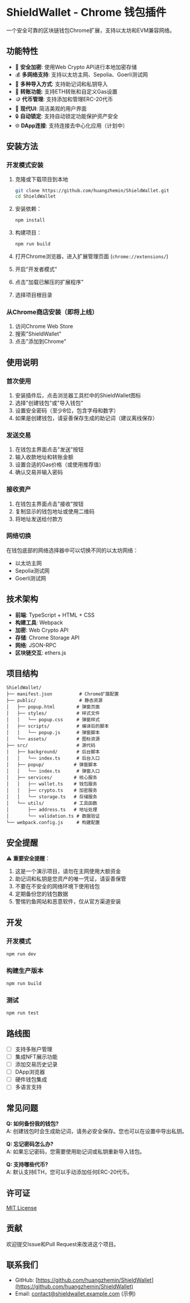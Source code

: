# ShieldWallet - Chrome 钱包插件

一个安全可靠的区块链钱包Chrome扩展，支持以太坊和EVM兼容网络。

## 功能特性

- 🔐 **安全加密**: 使用Web Crypto API进行本地加密存储
- 💰 **多网络支持**: 支持以太坊主网、Sepolia、Goerli测试网
- 🔑 **多种导入方式**: 支持助记词和私钥导入
- 💸 **转账功能**: 支持ETH转账和自定义Gas设置
- 🪙 **代币管理**: 支持添加和管理ERC-20代币
- 📱 **现代UI**: 简洁美观的用户界面
- 🔒 **自动锁定**: 支持自动锁定功能保护资产安全
- 🌐 **DApp连接**: 支持连接去中心化应用（计划中）

## 安装方法

### 开发模式安装

1. 克隆或下载项目到本地
   ```bash
   git clone https://github.com/huangzhemin/ShieldWallet.git
   cd ShieldWallet
   ```

2. 安装依赖：
   ```bash
   npm install
   ```

3. 构建项目：
   ```bash
   npm run build
   ```

4. 打开Chrome浏览器，进入扩展管理页面 (`chrome://extensions/`)
5. 开启"开发者模式"
6. 点击"加载已解压的扩展程序"
7. 选择项目根目录

### 从Chrome商店安装（即将上线）

1. 访问Chrome Web Store
2. 搜索"ShieldWallet"
3. 点击"添加到Chrome"

## 使用说明

### 首次使用

1. 安装插件后，点击浏览器工具栏中的ShieldWallet图标
2. 选择"创建钱包"或"导入钱包"
3. 设置安全密码（至少8位，包含字母和数字）
4. 如果是创建钱包，请妥善保存生成的助记词（建议离线保存）

### 发送交易

1. 在钱包主界面点击"发送"按钮
2. 输入收款地址和转账金额
3. 设置合适的Gas价格（或使用推荐值）
4. 确认交易并输入密码

### 接收资产

1. 在钱包主界面点击"接收"按钮
2. 复制显示的钱包地址或使用二维码
3. 将地址发送给付款方

### 网络切换

在钱包底部的网络选择器中可以切换不同的以太坊网络：
- 以太坊主网
- Sepolia测试网
- Goerli测试网

## 技术架构

- **前端**: TypeScript + HTML + CSS
- **构建工具**: Webpack
- **加密**: Web Crypto API
- **存储**: Chrome Storage API
- **网络**: JSON-RPC
- **区块链交互**: ethers.js

## 项目结构

```
ShieldWallet/
├── manifest.json          # Chrome扩展配置
├── public/                # 静态资源
│   ├── popup.html        # 弹窗页面
│   ├── styles/           # 样式文件
│   │   └── popup.css     # 弹窗样式
│   ├── scripts/          # 编译后的脚本
│   │   └── popup.js      # 弹窗脚本
│   └── assets/           # 图标资源
├── src/                  # 源代码
│   ├── background/       # 后台脚本
│   │   └── index.ts      # 后台入口
│   ├── popup/           # 弹窗脚本
│   │   └── index.ts      # 弹窗入口
│   ├── services/        # 核心服务
│   │   ├── wallet.ts    # 钱包服务
│   │   ├── crypto.ts    # 加密服务
│   │   └── storage.ts   # 存储服务
│   └── utils/           # 工具函数
│       ├── address.ts   # 地址处理
│       └── validation.ts # 数据验证
└── webpack.config.js     # 构建配置
```

## 安全提醒

⚠️ **重要安全提醒**：

1. 这是一个演示项目，请勿在主网使用大额资金
2. 助记词和私钥是您资产的唯一凭证，请妥善保管
3. 不要在不安全的网络环境下使用钱包
4. 定期备份您的钱包数据
5. 警惕钓鱼网站和恶意软件，仅从官方渠道安装

## 开发

### 开发模式

```bash
npm run dev
```

### 构建生产版本

```bash
npm run build
```

### 测试

```bash
npm run test
```

## 路线图

- [ ] 支持多账户管理
- [ ] 集成NFT展示功能
- [ ] 添加交易历史记录
- [ ] DApp浏览器
- [ ] 硬件钱包集成
- [ ] 多语言支持

## 常见问题

**Q: 如何备份我的钱包?**  
A: 创建钱包时会生成助记词，请务必安全保存。您也可以在设置中导出私钥。

**Q: 忘记密码怎么办?**  
A: 如果忘记密码，您需要使用助记词或私钥重新导入钱包。

**Q: 支持哪些代币?**  
A: 默认支持ETH，您可以手动添加任何ERC-20代币。

## 许可证

[MIT License](LICENSE)

## 贡献

欢迎提交Issue和Pull Request来改进这个项目。

## 联系我们

- GitHub: [https://github.com/huangzhemin/ShieldWallet](https://github.com/huangzhemin/ShieldWallet)
- Email: contact@shieldwallet.example.com (示例)